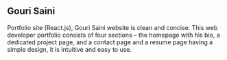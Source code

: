 ## Gouri Saini

Portfolio site (React.js),
Gouri Saini website is clean and concise. This web developer portfolio consists of four sections – the homepage with his bio, a dedicated project page, and a contact page and a resume page having a simple design, it is intuitive and easy to use.
